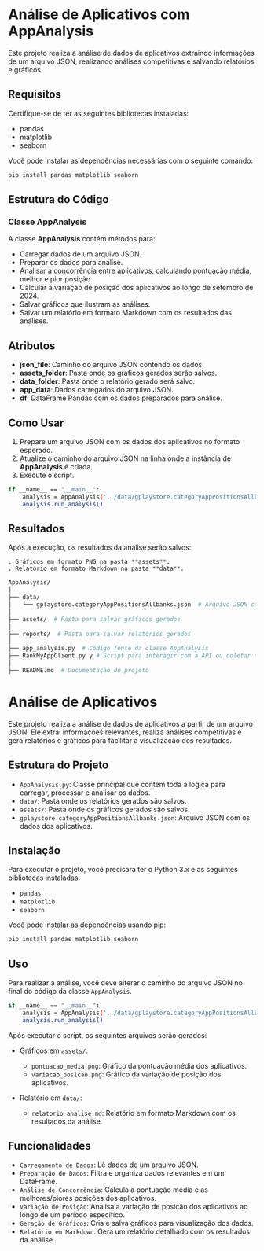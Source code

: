 # Análise de Aplicativos com AppAnalysis

Este projeto realiza a análise de dados de aplicativos extraindo informações de um arquivo JSON, realizando análises competitivas e salvando relatórios e gráficos.

## Requisitos

Certifique-se de ter as seguintes bibliotecas instaladas:

- pandas
- matplotlib
- seaborn

Você pode instalar as dependências necessárias com o seguinte comando:

```bash
pip install pandas matplotlib seaborn
```
## Estrutura do Código

### Classe **AppAnalysis**
A classe **AppAnalysis** contém métodos para:

- Carregar dados de um arquivo JSON.
- Preparar os dados para análise.
- Analisar a concorrência entre aplicativos, calculando pontuação média, melhor e pior posição.
- Calcular a variação de posição dos aplicativos ao longo de setembro de 2024.
- Salvar gráficos que ilustram as análises.
- Salvar um relatório em formato Markdown com os resultados das análises.

## Atributos
- **json_file**: Caminho do arquivo JSON contendo os dados.
- **assets_folder**: Pasta onde os gráficos gerados serão salvos.
- **data_folder**: Pasta onde o relatório gerado será salvo.
- **app_data**: Dados carregados do arquivo JSON.
- **df**: DataFrame Pandas com os dados preparados para análise.

## Como Usar
1. Prepare um arquivo JSON com os dados dos aplicativos no formato esperado.
2. Atualize o caminho do arquivo JSON na linha onde a instância de **AppAnalysis** é criada.
3. Execute o script.
```bash
if __name__ == "__main__":
    analysis = AppAnalysis('../data/gplaystore.categoryAppPositionsAllbanks.json')
    analysis.run_analysis()
```
## Resultados

Após a execução, os resultados da análise serão salvos:

    . Gráficos em formato PNG na pasta **assets**.
    . Relatório em formato Markdown na pasta **data**.
```bash
AppAnalysis/
│
├── data/
│   └── gplaystore.categoryAppPositionsAllbanks.json  # Arquivo JSON com os dados dos aplicativos
│
├── assets/  # Pasta para salvar gráficos gerados
│
├── reports/  # Pasta para salvar relatórios gerados
│
├── app_analysis.py  # Código fonte da classe AppAnalysis
├── RankMyAppClient.py y # Script para interagir com a API ou coletar dados
│
├── README.md  # Documentação do projeto
```

# Análise de Aplicativos

Este projeto realiza a análise de dados de aplicativos a partir de um arquivo JSON. Ele extrai informações relevantes, realiza análises competitivas e gera relatórios e gráficos para facilitar a visualização dos resultados.

## Estrutura do Projeto

- `AppAnalysis.py`: Classe principal que contém toda a lógica para carregar, processar e analisar os dados.
- `data/`: Pasta onde os relatórios gerados são salvos.
- `assets/`: Pasta onde os gráficos gerados são salvos.
- `gplaystore.categoryAppPositionsAllbanks.json`: Arquivo JSON com os dados dos aplicativos.

## Instalação

Para executar o projeto, você precisará ter o Python 3.x e as seguintes bibliotecas instaladas:

- `pandas`
- `matplotlib`
- `seaborn`

Você pode instalar as dependências usando pip:

```bash
pip install pandas matplotlib seaborn
```
## Uso
Para realizar a análise, você deve alterar o caminho do arquivo JSON no final do código da classe `AppAnalysis`.
```bash
if __name__ == "__main__":
    analysis = AppAnalysis('../data/gplaystore.categoryAppPositionsAllbanks.json')
    analysis.run_analysis()
```
Após executar o script, os seguintes arquivos serão gerados:

- Gráficos em `assets/`:
    - `pontuacao_media.png`: Gráfico da pontuação média dos aplicativos.
    - `variacao_posicao.png`: Gráfico da variação de posição dos aplicativos.

- Relatório em `data/`:
    - `relatorio_analise.md`: Relatório em formato Markdown com os resultados da análise.

## Funcionalidades

- `Carregamento de Dados`: Lê dados de um arquivo JSON.
- `Preparação de Dados`: Filtra e organiza dados relevantes em um DataFrame.
- `Análise de Concorrência`: Calcula a pontuação média e as melhores/piores posições dos aplicativos.
- `Variação de Posição`: Analisa a variação de posição dos aplicativos ao longo de um período específico.
- `Geração de Gráficos`: Cria e salva gráficos para visualização dos dados.
- `Relatório em Markdown`: Gera um relatório detalhado com os resultados da análise.